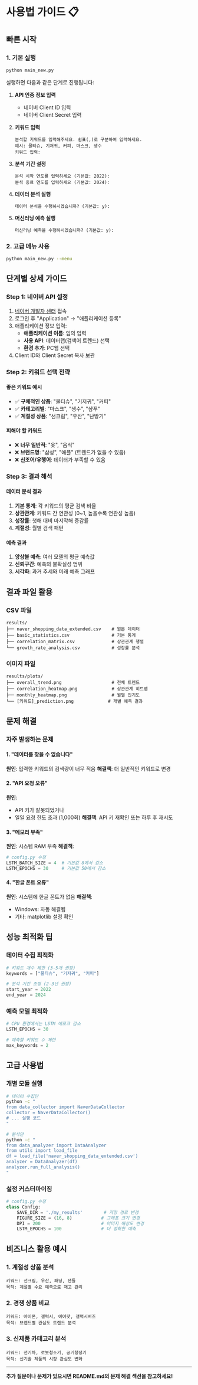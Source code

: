 # 사용법 가이드 📋

## 빠른 시작

### 1. 기본 실행
```bash
python main_new.py
```

실행하면 다음과 같은 단계로 진행됩니다:

1. **API 인증 정보 입력**
   - 네이버 Client ID 입력
   - 네이버 Client Secret 입력

2. **키워드 입력**
   ```
   분석할 키워드를 입력해주세요. 쉼표(,)로 구분하여 입력하세요.
   예시: 물티슈, 기저귀, 커피, 마스크, 생수
   키워드 입력: 
   ```

3. **분석 기간 설정**
   ```
   분석 시작 연도를 입력하세요 (기본값: 2022): 
   분석 종료 연도를 입력하세요 (기본값: 2024): 
   ```

4. **데이터 분석 실행**
   ```
   데이터 분석을 수행하시겠습니까? (기본값: y): 
   ```

5. **머신러닝 예측 실행**
   ```
   머신러닝 예측을 수행하시겠습니까? (기본값: y): 
   ```

### 2. 고급 메뉴 사용
```bash
python main_new.py --menu
```

## 단계별 상세 가이드

### Step 1: 네이버 API 설정

1. [네이버 개발자 센터](https://developers.naver.com/) 접속
2. 로그인 후 "Application" → "애플리케이션 등록"
3. 애플리케이션 정보 입력:
   - **애플리케이션 이름**: 임의 입력
   - **사용 API**: 데이터랩(검색어 트렌드) 선택
   - **환경 추가**: PC웹 선택
4. Client ID와 Client Secret 복사 보관

### Step 2: 키워드 선택 전략

#### 좋은 키워드 예시
- ✅ **구체적인 상품**: "물티슈", "기저귀", "커피"
- ✅ **카테고리별**: "마스크", "생수", "샴푸"
- ✅ **계절성 상품**: "선크림", "우산", "난방기"

#### 피해야 할 키워드
- ❌ **너무 일반적**: "옷", "음식"
- ❌ **브랜드명**: "삼성", "애플" (트렌드가 없을 수 있음)
- ❌ **신조어/유행어**: 데이터가 부족할 수 있음

### Step 3: 결과 해석

#### 데이터 분석 결과
1. **기본 통계**: 각 키워드의 평균 검색 비율
2. **상관관계**: 키워드 간 연관성 (0~1, 높을수록 연관성 높음)
3. **성장률**: 첫해 대비 마지막해 증감률
4. **계절성**: 월별 검색 패턴

#### 예측 결과
1. **앙상블 예측**: 여러 모델의 평균 예측값
2. **신뢰구간**: 예측의 불확실성 범위
3. **시각화**: 과거 추세와 미래 예측 그래프

## 결과 파일 활용

### CSV 파일
```
results/
├── naver_shopping_data_extended.csv    # 원본 데이터
├── basic_statistics.csv                # 기본 통계
├── correlation_matrix.csv              # 상관관계 행렬
└── growth_rate_analysis.csv            # 성장률 분석
```

### 이미지 파일
```
results/plots/
├── overall_trend.png                   # 전체 트렌드
├── correlation_heatmap.png             # 상관관계 히트맵
├── monthly_heatmap.png                 # 월별 인기도
└── [키워드]_prediction.png             # 개별 예측 결과
```

## 문제 해결

### 자주 발생하는 문제

#### 1. "데이터를 찾을 수 없습니다"
**원인**: 입력한 키워드의 검색량이 너무 적음
**해결책**: 더 일반적인 키워드로 변경

#### 2. "API 요청 오류"
**원인**: 
- API 키가 잘못되었거나
- 일일 요청 한도 초과 (1,000회)
**해결책**: API 키 재확인 또는 하루 후 재시도

#### 3. "메모리 부족"
**원인**: 시스템 RAM 부족
**해결책**: 
```python
# config.py 수정
LSTM_BATCH_SIZE = 4  # 기본값 8에서 감소
LSTM_EPOCHS = 30     # 기본값 50에서 감소
```

#### 4. "한글 폰트 오류"
**원인**: 시스템에 한글 폰트가 없음
**해결책**: 
- Windows: 자동 해결됨
- 기타: matplotlib 설정 확인

## 성능 최적화 팁

### 데이터 수집 최적화
```python
# 키워드 개수 제한 (3-5개 권장)
keywords = ["물티슈", "기저귀", "커피"]

# 분석 기간 조정 (2-3년 권장)
start_year = 2022
end_year = 2024
```

### 예측 모델 최적화
```python
# CPU 환경에서는 LSTM 에포크 감소
LSTM_EPOCHS = 30

# 예측할 키워드 수 제한
max_keywords = 2
```

## 고급 사용법

### 개별 모듈 실행
```bash
# 데이터 수집만
python -c "
from data_collector import NaverDataCollector
collector = NaverDataCollector()
# ... 실행 코드
"

# 분석만
python -c "
from data_analyzer import DataAnalyzer
from utils import load_file
df = load_file('naver_shopping_data_extended.csv')
analyzer = DataAnalyzer(df)
analyzer.run_full_analysis()
"
```

### 설정 커스터마이징
```python
# config.py 수정
class Config:
    SAVE_DIR = './my_results'        # 저장 경로 변경
    FIGURE_SIZE = (16, 8)           # 그래프 크기 변경
    DPI = 200                       # 이미지 해상도 변경
    LSTM_EPOCHS = 100               # 더 정확한 예측
```

## 비즈니스 활용 예시

### 1. 계절성 상품 분석
```
키워드: 선크림, 우산, 패딩, 샌들
목적: 계절별 수요 예측으로 재고 관리
```

### 2. 경쟁 상품 비교
```
키워드: 아이폰, 갤럭시, 에어팟, 갤럭시버즈
목적: 브랜드별 관심도 트렌드 분석
```

### 3. 신제품 카테고리 분석
```
키워드: 전기차, 로봇청소기, 공기청정기
목적: 신기술 제품의 시장 관심도 변화
```

---

**추가 질문이나 문제가 있으시면 README.md의 문제 해결 섹션을 참고하세요!** 